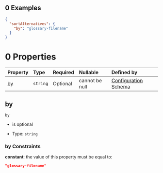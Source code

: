 ## 0 Examples

```json
{
  "sortAlternatives": {
    "by": "glossary-filename"
  }
}
```

# 0 Properties

| Property  | Type     | Required | Nullable       | Defined by                                                                                                                                                                                                                                                                        |
| :-------- | :------- | :------- | :------------- | :-------------------------------------------------------------------------------------------------------------------------------------------------------------------------------------------------------------------------------------------------------------------------------- |
| [by](#by) | `string` | Optional | cannot be null | [Configuration Schema](schema-defs-linking-properties-sortalternativesbyglossary-filename-properties-by.md "https://raw.githubusercontent.com/about-code/glossarify-md/v7.0.0/conf/v5/schema.json#/$defs/linking/properties/sortAlternatives.by.glossary-filename/properties/by") |

## by



`by`

*   is optional

*   Type: `string`

### by Constraints

**constant**: the value of this property must be equal to:

```json
"glossary-filename"
```
